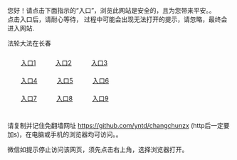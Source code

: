 您好！请点击下面指示的“入口”，浏览此网站是安全的，且为您带来平安。。 <br/>
点击入口后，请耐心等待， 过程中可能会出现无法打开的提示，请忽略，最终会进入网站. </br>

法轮大法在长春<br/>
<div style="padding:10px"><a style="margin:20px" target="_blank" href="https://d34yy3e9vj61ag.cloudfront.net/2Qpsp?inhuhzu" id="ccLink1" rel="nofollow">入口1</a> <a target="_blank" style="margin:20px" href="https://d1l5bds9g3y8bm.cloudfront.net/2Qpsp?hcvxf" id="ccLink2" rel="nofollow">入口2</a> <a style="margin:20px" target="_blank" href="https://d32kklih8h17u7.cloudfront.net/2Qpsp?zmicjqgd" id="ccLink3" rel="nofollow">入口3</a></div>

<div style="padding:10px" ><a style="margin:20px" target="_blank" href="https://d34yy3e9vj61ag.cloudfront.net/2Qpsp?inhuhzu" id="ccLink4" rel="nofollow">入口4</a> <a style="margin:20px" href="https://d1l5bds9g3y8bm.cloudfront.net/2Qpsp?hcvxf" target="_blank" id="ccLink5" rel="nofollow">入口5</a> <a style="margin:20px" href="https://d32kklih8h17u7.cloudfront.net/2Qpsp?zmicjqgd" target="_blank" id="ccLink6" rel="nofollow">入口6</a></div>

<div style="padding:10px"><a style="margin:20px" target="_blank" href="https://d34yy3e9vj61ag.cloudfront.net/2Qpsp?inhuhzu" id="ccLink7" rel="nofollow">入口7</a> <a style="margin:20px" href="https://d1l5bds9g3y8bm.cloudfront.net/2Qpsp?hcvxf" target="_blank" id="ccLink8" rel="nofollow">入口8</a> <a style="margin:20px" target="_blank" href="https://d32kklih8h17u7.cloudfront.net/2Qpsp?zmicjqgd" id="ccLink9" rel="nofollow">入口9</a></div>

<br/>



请复制并记住免翻墙网址 https://github.com/yntd/changchunzx (http后一定要加s)，在电脑或手机的浏览器均可访问。。<br/>

微信如提示停止访问该网页，须先点击右上角，选择浏览器打开。
